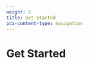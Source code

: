 ```yaml
---
weight: 2
title: Get Started
pcx-content-type: navigation
---
```


# Get Started

<DirectoryListing path="/get-started" />
